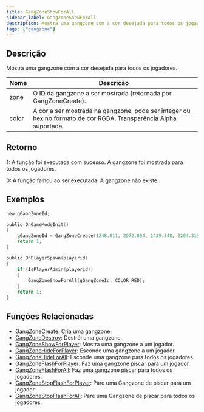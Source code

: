 ```yaml
---
title: GangZoneShowForAll
sidebar_label: GangZoneShowForAll
description: Mostra uma gangzone com a cor desejada para todos os jogadores.
tags: ["gangzone"]
---
```


## Descrição

Mostra uma gangzone com a cor desejada para todos os jogadores.

| Nome  | Descrição                                                                                                        |
| ----- | ---------------------------------------------------------------------------------------------------------------- |
| zone  | O ID da gangzone a ser mostrada (retornada por GangZoneCreate).                                                  |
| color | A cor a ser mostrada na gangzone, pode ser integer ou hex no formato de cor RGBA. Transparência Alpha suportada. |

## Retorno

1: A função foi executada com sucesso. A gangzone foi mostrada para todos os jogadores.

0: A função falhou ao ser executada. A gangzone não existe.

## Exemplos

```c
new gGangZoneId;

public OnGameModeInit()
{
    gGangZoneId = GangZoneCreate(1248.011, 2072.804, 1439.348, 2204.319);
    return 1;
}

public OnPlayerSpawn(playerid)
{
    if (IsPlayerAdmin(playerid))
    {
        GangZoneShowForAll(gGangZoneId, COLOR_RED);
    }
    return 1;
}
```

## Funções Relacionadas

- [GangZoneCreate](GangZoneCreate): Cria uma gangzone.
- [GangZoneDestroy](GangZoneDestroy): Destrói uma gangzone.
- [GangZoneShowForPlayer](GangZoneShowForPlayer): Mostra uma gangzone a um jogador.
- [GangZoneHideForPlayer](GangZoneHideForPlayer): Esconde uma gangzone a um jogador.
- [GangZoneHideForAll](GangZoneHideForAll): Esconde uma gangzone para todos os jogadores.
- [GangZoneFlashForPlayer](GangZoneFlashForPlayer): Faz uma gangzone piscar para um jogador.
- [GangZoneFlashForAll](GangZoneFlashForAll): Faz uma gangzone piscar para todos os jogadores.
- [GangZoneStopFlashForPlayer](GangZoneStopFlashForPlayer): Pare uma Gangzone de piscar para um jogador.
- [GangZoneStopFlashForAll](GangZoneStopFlashForAll): Pare uma Gangzone de piscar para todos os jogadores.
